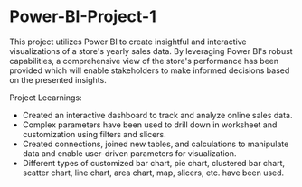 # Power-BI-Project-1

This project utilizes Power BI to create insightful and interactive visualizations of a store's yearly sales data. By leveraging Power BI's robust capabilities, a comprehensive view of the store's performance has been provided which will enable stakeholders to make informed decisions based on the presented insights.

Project Leearnings:
- Created an interactive dashboard to track and analyze online sales data.
- Complex parameters have been used to drill down in worksheet and customization using filters and slicers.
- Created connections, joined new tables, and calculations to manipulate data and enable user-driven parameters for visualization.
- Different types of customized bar chart, pie chart, clustered bar chart, scatter chart, line chart, area chart, map, slicers, etc. have been used.
